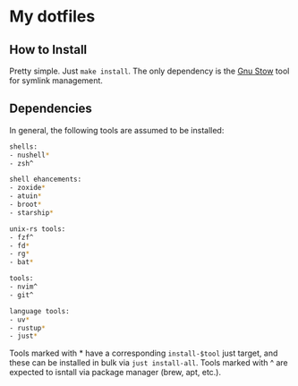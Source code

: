 My dotfiles
======

## How to Install

Pretty simple.  Just `make install`.  The only dependency is the [Gnu Stow](https://www.gnu.org/software/stow/) tool for symlink management.

## Dependencies

In general, the following tools are assumed to be installed:
```bash
shells:
- nushell*
- zsh^

shell ehancements:
- zoxide*
- atuin*
- broot*
- starship*

unix-rs tools:
- fzf^
- fd*
- rg*
- bat*

tools:
- nvim^
- git^

language tools:
- uv*
- rustup*
- just*
```

Tools marked with * have a corresponding `install-$tool` just target, and these can be installed in bulk via `just install-all`.
Tools marked with ^ are expected to isntall via package manager (brew, apt, etc.).
